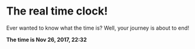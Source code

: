 # The real time clock!

Ever wanted to know what the time is? Well, your journey is about to end!

**The time is Nov 26, 2017, 22:32**